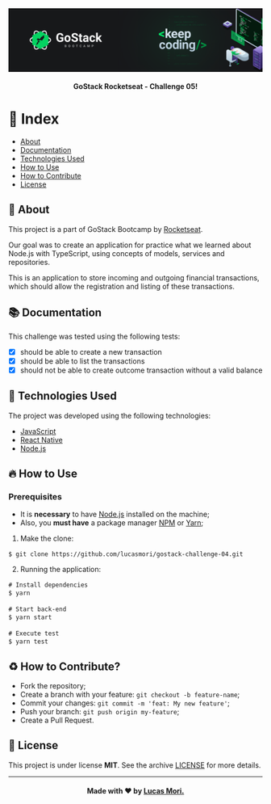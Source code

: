 <div align="center">
<img alt="Logo" title="#logo" width="1000px" src=".github/logo.png"/>
<br/>
<br/>
<b>GoStack Rocketseat - Challenge 05!</b>
</div>

# :pushpin: Index

- [About](#about)
- [Documentation](#documentation)
- [Technologies Used](#technologies-used)
- [How to Use](#how-to-use)
- [How to Contribute](#how-to-contribute)
- [License](#license)

<a id="about"></a>

## :bookmark: About

This project is a part of GoStack Bootcamp by [Rocketseat](https://rocketseat.com.br/).

Our goal was to create an application for practice what we learned about Node.js with TypeScript, using concepts of models, services and repositories.

This is an application to store incoming and outgoing financial transactions, which should allow the registration and listing of these transactions.

<a id="documentation"></a>

## :books: Documentation

This challenge was tested using the following tests:

- [x] should be able to create a new transaction
- [x] should be able to list the transactions
- [x] should not be able to create outcome transaction without a valid balance

<a id="technologies-used"></a>

## :rocket: Technologies Used

The project was developed using the following technologies:

- [JavaScript](https://developer.mozilla.org/pt-BR/docs/Aprender/JavaScript)
- [React Native](https://reactnative.dev/)
- [Node.js](https://nodejs.org/)


<a id="how-to-use"></a>

## :fire: How to Use

### Prerequisites

- It is **necessary** to have [Node.js](https://nodejs.org/) installed on the machine;
- Also, you **must have** a package manager [NPM](https://www.npmjs.com/get-npm) or [Yarn](https://classic.yarnpkg.com/pt-BR/docs/install/);

1.  Make the clone:

```shell
$ git clone https://github.com/lucasmori/gostack-challenge-04.git
```

2. Running the application:

```
# Install dependencies
$ yarn

# Start back-end
$ yarn start

# Execute test
$ yarn test
```

<a id="how-to-contribute"></a>

## :recycle: How to Contribute?

- Fork the repository;
- Create a branch with your feature: `git checkout -b feature-name`;
- Commit your changes: `git commit -m 'feat: My new feature'`;
- Push your branch: `git push origin my-feature`;
- Create a Pull Request.

<a id="license"></a>

## :memo: License

This project is under license **MIT**. See the archive [LICENSE](LICENSE.md) for more details.

---

<!-- Footer -->
<h4 align="center">

Made with :heart: by <a href="https://www.linkedin.com/in/lucas-mori/" target="_blank">Lucas Mori.</a>

</h4>
